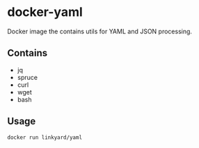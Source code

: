 # docker-yaml

Docker image the contains utils for YAML and JSON processing.

## Contains
- jq
- spruce
- curl
- wget
- bash


## Usage
`docker run linkyard/yaml`
